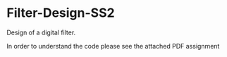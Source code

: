 # Filter-Design-SS2
Design of a digital filter. 

In order to understand the code please see the attached PDF assignment
